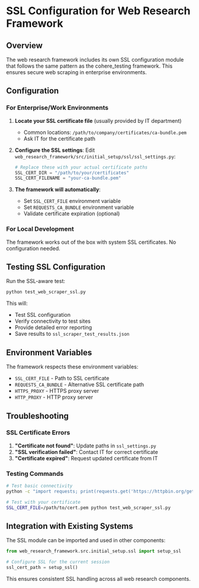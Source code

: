 # SSL Configuration for Web Research Framework

## Overview

The web research framework includes its own SSL configuration module that follows the same pattern as the cohere_testing framework. This ensures secure web scraping in enterprise environments.

## Configuration

### For Enterprise/Work Environments

1. **Locate your SSL certificate file** (usually provided by IT department)
   - Common locations: `/path/to/company/certificates/ca-bundle.pem`
   - Ask IT for the certificate path

2. **Configure the SSL settings**:
   Edit `web_research_framework/src/initial_setup/ssl/ssl_settings.py`:

   ```python
   # Replace these with your actual certificate paths
   SSL_CERT_DIR = "/path/to/your/certificates"
   SSL_CERT_FILENAME = "your-ca-bundle.pem"  
   ```

3. **The framework will automatically**:
   - Set `SSL_CERT_FILE` environment variable
   - Set `REQUESTS_CA_BUNDLE` environment variable
   - Validate certificate expiration (optional)

### For Local Development

The framework works out of the box with system SSL certificates. No configuration needed.

## Testing SSL Configuration

Run the SSL-aware test:

```bash
python test_web_scraper_ssl.py
```

This will:
- Test SSL configuration
- Verify connectivity to test sites
- Provide detailed error reporting
- Save results to `ssl_scraper_test_results.json`

## Environment Variables

The framework respects these environment variables:

- `SSL_CERT_FILE` - Path to SSL certificate
- `REQUESTS_CA_BUNDLE` - Alternative SSL certificate path
- `HTTPS_PROXY` - HTTPS proxy server
- `HTTP_PROXY` - HTTP proxy server

## Troubleshooting

### SSL Certificate Errors

1. **"Certificate not found"**: Update paths in `ssl_settings.py`
2. **"SSL verification failed"**: Contact IT for correct certificate
3. **"Certificate expired"**: Request updated certificate from IT

### Testing Commands

```bash
# Test basic connectivity
python -c "import requests; print(requests.get('https://httpbin.org/get').status_code)"

# Test with your certificate
SSL_CERT_FILE=/path/to/cert.pem python test_web_scraper_ssl.py
```

## Integration with Existing Systems

The SSL module can be imported and used in other components:

```python
from web_research_framework.src.initial_setup.ssl import setup_ssl

# Configure SSL for the current session
ssl_cert_path = setup_ssl()
```

This ensures consistent SSL handling across all web research components.